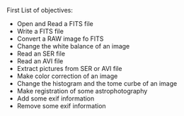 First List of objectives:
- Open and Read a FITS file
- Write a FITS file
- Convert a RAW image fo FITS
- Change the white balance of an image
- Read an SER file
- Read an AVI file
- Extract pictures from SER or AVI file
- Make color correction of an image
- Change the histogram and the tome curbe of an image
- Make registration of some astrophotography
- Add some exif information
- Remove some exif information
